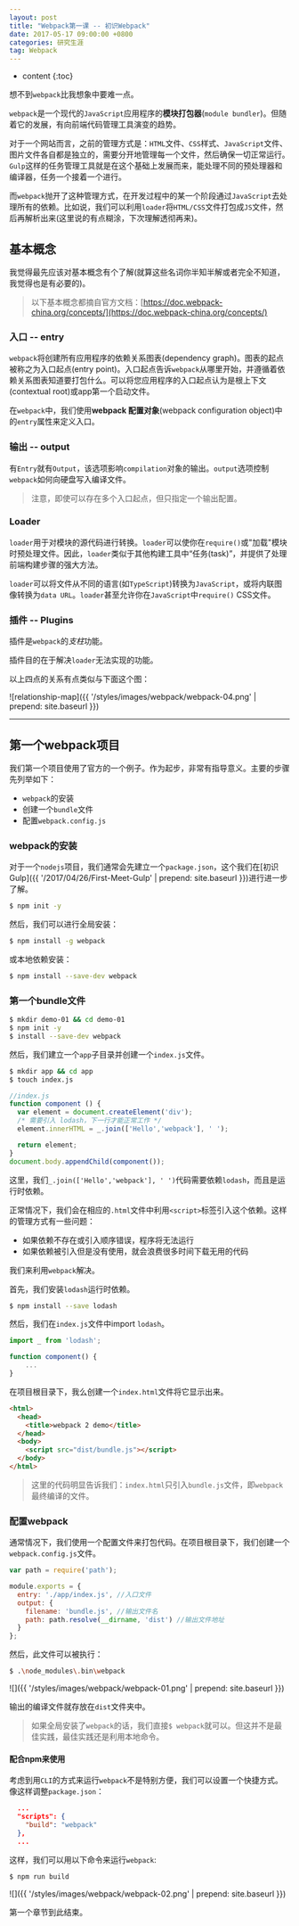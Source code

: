 ```yaml
---
layout: post
title: "Webpack第一课 -- 初识Webpack"
date: 2017-05-17 09:00:00 +0800 
categories: 研究生涯
tag: Webpack
---
```

* content
{:toc}

想不到`webpack`比我想象中要难一点。

`webpack`是一个现代的`JavaScript`应用程序的**模块打包器**(`module bundler`)。但随着它的发展，有向前端代码管理工具演变的趋势。

对于一个网站而言，之前的管理方式是：`HTML`文件、`CSS`样式、`JavaScript`文件、图片文件各自都是独立的，需要分开地管理每一个文件，然后确保一切正常运行。`Gulp`这样的任务管理工具就是在这个基础上发展而来，能处理不同的预处理器和编译器，任务一个接着一个进行。

而`webpack`抛开了这种管理方式，在开发过程中的某一个阶段通过`JavaScript`去处理所有的依赖。比如说，我们可以利用`loader`将`HTML/CSS`文件打包成`JS`文件，然后再解析出来(这里说的有点糊涂，下次理解透彻再来)。

<!-- more -->

## 基本概念

我觉得最先应该对基本概念有个了解(就算这些名词你半知半解或者完全不知道，我觉得也是有必要的)。

> 以下基本概念都摘自官方文档：[https://doc.webpack-china.org/concepts/](https://doc.webpack-china.org/concepts/)

### 入口 -- entry

`webpack`将创建所有应用程序的依赖关系图表(dependency graph)。图表的起点被称之为入口起点(entry point)。入口起点告诉`webpack`从哪里开始，并遵循着依赖关系图表知道要打包什么。可以将您应用程序的入口起点认为是根上下文(contextual root)或app第一个启动文件。

在`webpack`中，我们使用**webpack 配置对象**(webpack configuration object)中的`entry`属性来定义入口。

### 输出 -- output

有`Entry`就有`Output`，该选项影响`compilation`对象的输出。`output`选项控制`webpack`如何向硬盘写入编译文件。

> 注意，即使可以存在多个入口起点，但只指定一个输出配置。

### Loader

`loader`用于对模块的源代码进行转换。`loader`可以使你在`require()`或"加载"模块时预处理文件。因此，`loader`类似于其他构建工具中“任务(task)”，并提供了处理前端构建步骤的强大方法。

`loader`可以将文件从不同的语言(如`TypeScript`)转换为`JavaScript`，或将内联图像转换为`data URL`。`loader`甚至允许你在`JavaScript`中`require()` CSS文件。

### 插件 -- Plugins

插件是`webpack`的*支柱*功能。

插件目的在于解决`loader`无法实现的功能。

以上四点的关系有点类似与下面这个图：

![relationship-map]({{ '/styles/images/webpack/webpack-04.png' | prepend: site.baseurl }})

---

## 第一个webpack项目

我们第一个项目使用了官方的一个例子。作为起步，非常有指导意义。主要的步骤先列举如下：

+ `webpack`的安装
+ 创建一个`bundle`文件
+ 配置`webpack.config.js`

### webpack的安装

对于一个`nodejs`项目，我们通常会先建立一个`package.json`，这个我们在[初识Gulp]({{ '/2017/04/26/First-Meet-Gulp' | prepend: site.baseurl }})进行进一步了解。

```bash
$ npm init -y
```

然后，我们可以进行全局安装：

```bash
$ npm install -g webpack
```

或本地依赖安装：

```bash
$ npm install --save-dev webpack
```

### 第一个bundle文件

```bash
$ mkdir demo-01 && cd demo-01
$ npm init -y
$ install --save-dev webpack
```

然后，我们建立一个`app`子目录并创建一个`index.js`文件。

```bash
$ mkdir app && cd app
$ touch index.js
```

```js
//index.js
function component () {
  var element = document.createElement('div');
  /* 需要引入 lodash，下一行才能正常工作 */
  element.innerHTML = _.join(['Hello','webpack'], ' ');

  return element;
}
document.body.appendChild(component());
```

这里，我们`_.join(['Hello','webpack'], ' ')`代码需要依赖`lodash`，而且是运行时依赖。

正常情况下，我们会在相应的`.html`文件中利用`<script>`标签引入这个依赖。这样的管理方式有一些问题：

+ 如果依赖不存在或引入顺序错误，程序将无法运行
+ 如果依赖被引入但是没有使用，就会浪费很多时间下载无用的代码

我们来利用`webpack`解决。

首先，我们安装`lodash`运行时依赖。

```bash
$ npm install --save lodash
```

然后，我们在`index.js`文件中import `lodash`。

```js
import _ from 'lodash';

function component() {
    ...
}
```

在项目根目录下，我么创建一个`index.html`文件将它显示出来。

```html
<html>
  <head>
    <title>webpack 2 demo</title>
  </head>
  <body>
    <script src="dist/bundle.js"></script>
  </body>
</html>
```

> 这里的代码明显告诉我们：`index.html`只引入`bundle.js`文件，即`webpack`最终编译的文件。

### 配置webpack

通常情况下，我们使用一个配置文件来打包代码。在项目根目录下，我们创建一个`webpack.config.js`文件。

```js
var path = require('path');

module.exports = {
  entry: './app/index.js', //入口文件
  output: {
    filename: 'bundle.js', //输出文件名
    path: path.resolve(__dirname, 'dist') //输出文件地址
  }
};
```

然后，此文件可以被执行：

```bash
$ .\node_modules\.bin\webpack
```

![]({{ '/styles/images/webpack/webpack-01.png' | prepend: site.baseurl }})

输出的编译文件就存放在`dist`文件夹中。

> 如果全局安装了`webpack`的话，我们直接`$ webpack`就可以。但这并不是最佳实践，最佳实践还是利用本地命令。

#### 配合npm来使用

考虑到用`CLI`的方式来运行`webpack`不是特别方便，我们可以设置一个快捷方式。像这样调整`package.json`：

```json
  ...
  "scripts": {
    "build": "webpack"
  },
  ...
```

这样，我们可以用以下命令来运行`webpack`:

```bash
$ npm run build
```

![]({{ '/styles/images/webpack/webpack-02.png' | prepend: site.baseurl }})

第一个章节到此结束。